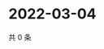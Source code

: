 # 2022-03-04

共 0 条

<!-- BEGIN WEIBO -->
<!-- 最后更新时间 Fri Mar 04 2022 01:07:57 GMT+0800 (China Standard Time) -->

<!-- END WEIBO -->
